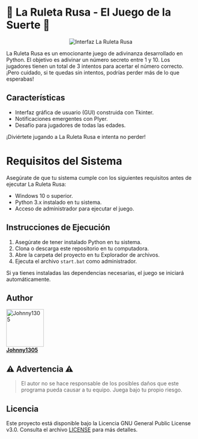 # 🎲 La Ruleta Rusa - El Juego de la Suerte 🎲
<p align="center">
  <img src="https://github.com/Johnny1305/La-Ruleta-Rusa/assets/88325745/3a7825dd-585c-479c-a560-89d1e2401111" alt="Interfaz La Ruleta Rusa">
</p>

<p></p>

La Ruleta Rusa es un emocionante juego de adivinanza desarrollado en Python. El objetivo es adivinar un número secreto entre 1 y 10. Los jugadores tienen un total de 3 intentos para acertar el número correcto. ¡Pero cuidado, si te quedas sin intentos, podrías perder más de lo que esperabas!

## Características

- Interfaz gráfica de usuario (GUI) construida con Tkinter.
- Notificaciones emergentes con Plyer.
- Desafío para jugadores de todas las edades.

¡Diviértete jugando a La Ruleta Rusa e intenta no perder!

# Requisitos del Sistema
Asegúrate de que tu sistema cumple con los siguientes requisitos antes de ejecutar La Ruleta Rusa:
- Windows 10 o superior.
- Python 3.x instalado en tu sistema.
- Acceso de administrador para ejecutar el juego.

## Instrucciones de Ejecución
1. Asegúrate de tener instalado Python en tu sistema.
2. Clona o descarga este repositorio en tu computadora.
3. Abre la carpeta del proyecto en tu Explorador de archivos.
4. Ejecuta el archivo `start.bat` como administrador.

Si ya tienes instaladas las dependencias necesarias, el juego se iniciará automáticamente.

## Author
<a href="https://github.com/Johnny1305" spellcheck="false">
          <img src="https://avatars.githubusercontent.com/u/88325745?v=4?s=100" width="100px;" alt="Johnny1305"/>
          <br />
          <b>Johnny1305</b>
        </a>

## ⚠ Advertencia ⚠
> El autor no se hace responsable de los posibles daños que este programa pueda causar a tu equipo. Juega bajo tu propio riesgo.

## Licencia
Este proyecto está disponible bajo la Licencia GNU General Public License v3.0. Consulta el archivo [LICENSE](LICENSE) para más detalles.
